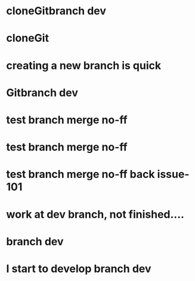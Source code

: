 # cloneGitbranch dev
# cloneGit
# creating a new branch is quick
# Gitbranch dev
# test branch merge no-ff
# test branch merge no-ff
# test branch merge no-ff back issue-101
# work at dev branch, not finished....
# branch dev
# I start to develop branch dev
